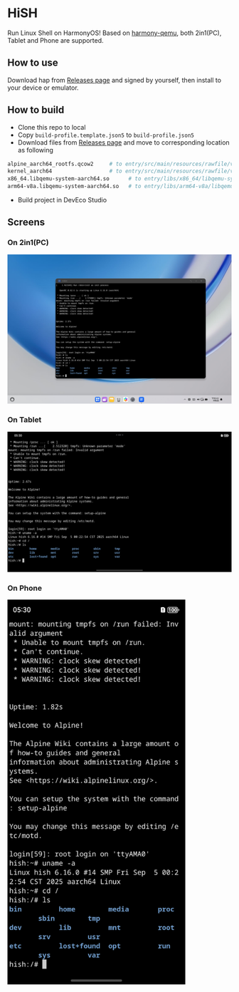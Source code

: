 # HiSH

Run Linux Shell on HarmonyOS! Based on [harmony-qemu](https://github.com/hackeris/harmony-qemu), both 2in1(PC), Tablet and Phone are supported.

## How to use

Download hap from [Releases page](https://github.com/harmoninux/HiSH/releases) and signed by yourself, then install to your device or emulator.

## How to build

- Clone this repo to local
- Copy `build-profile.template.json5` to `build-profile.json5`
- Download files from [Releases page](https://github.com/harmoninux/HiSH/releases) and move to corresponding location as following
```bash
alpine_aarch64_rootfs.qcow2     # to entry/src/main/resources/rawfile/vm 
kernel_aarch64                  # to entry/src/main/resources/rawfile/vm
x86_64.libqemu-system-aarch64.so      # to entry/libs/x86_64/libqemu-system-aarch64.so
arm64-v8a.libqemu-system-aarch64.so   # to entry/libs/arm64-v8a/libqemu-system-aarch64.so
```
- Build project in DevEco Studio

## Screens

### On 2in1(PC)

![On 2in1(PC)](docs/images/Screenshot_2025-09-06T173115.png)

### On Tablet

![On 2in1(PC)](docs/images/Screenshot_2025-09-06T173044.png)

### On Phone

<img src="docs/images/Screenshot_2025-09-06T173059.png" width="400" alt="On Phone"/>
